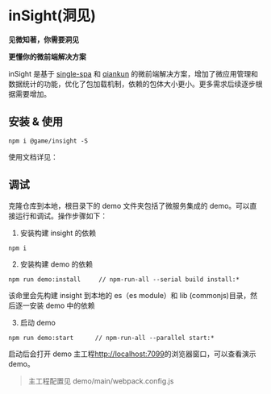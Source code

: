# inSight(洞见)

**见微知著，你需要洞见**

**更懂你的微前端解决方案**

inSight 是基于 [single-spa](https://github.com/CanopyTax/single-spa) 和 [qiankun](https://qiankun.umijs.org/zh) 的微前端解决方案，增加了微应用管理和数据统计的功能，优化了包加载机制，依赖的包体大小更小。更多需求后续逐步根据需要增加。

## 安装 & 使用

```
npm i @game/insight -S
```

使用文档详见：

## 调试

克隆仓库到本地，根目录下的 demo 文件夹包括了微服务集成的 demo。可以直接运行和调试。操作步骤如下：

1. 安装构建 insight 的依赖

```
npm i
```

2. 安装构建 demo 的依赖

```
npm run demo:install     // npm-run-all --serial build install:*
```

该命里会先构建 insight 到本地的 es（es module）和 lib (commonjs)目录，然后逐一安装 demo 中的依赖

3. 启动 demo

```
npm run demo:start      // npm-run-all --parallel start:*
```

启动后会打开 demo 主工程[http://localhost:7099](http://localhost:7099)的浏览器窗口，可以查看演示 demo。

> 主工程配置见 demo/main/webpack.config.js
